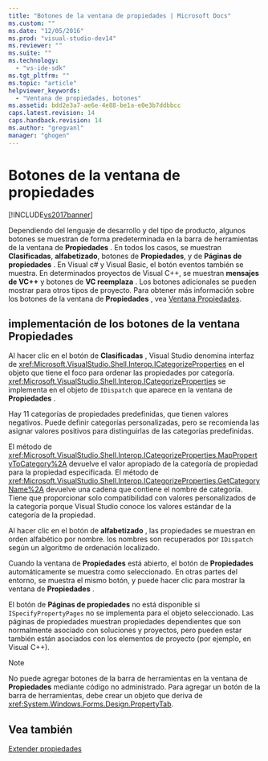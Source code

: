 ```yaml
---
title: "Botones de la ventana de propiedades | Microsoft Docs"
ms.custom: ""
ms.date: "12/05/2016"
ms.prod: "visual-studio-dev14"
ms.reviewer: ""
ms.suite: ""
ms.technology: 
  - "vs-ide-sdk"
ms.tgt_pltfrm: ""
ms.topic: "article"
helpviewer_keywords: 
  - "Ventana de propiedades, botones"
ms.assetid: bdd2e3a7-ae6e-4e88-be1a-e0e3b7ddbbcc
caps.latest.revision: 14
caps.handback.revision: 14
ms.author: "gregvanl"
manager: "ghogen"
---
```

# Botones de la ventana de propiedades
[!INCLUDE[vs2017banner](../../code-quality/includes/vs2017banner.md)]

Dependiendo del lenguaje de desarrollo y del tipo de producto, algunos botones se muestran de forma predeterminada en la barra de herramientas de la ventana de **Propiedades** .  En todos los casos, se muestran **Clasificadas**, **alfabetizado**, botones de **Propiedades**, y de **Páginas de propiedades** .  En Visual c\# y Visual Basic, el botón eventos también se muestra.  En determinados proyectos de Visual C\+\+, se muestran **mensajes de VC\+\+** y botones de **VC reemplaza** .  Los botones adicionales se pueden mostrar para otros tipos de proyecto.  Para obtener más información sobre los botones de la ventana de **Propiedades** , vea [Ventana Propiedades](../../ide/reference/properties-window.md).  
  
## implementación de los botones de la ventana Propiedades  
 Al hacer clic en el botón de **Clasificadas** , Visual Studio denomina interfaz de <xref:Microsoft.VisualStudio.Shell.Interop.ICategorizeProperties> en el objeto que tiene el foco para ordenar las propiedades por categoría.  <xref:Microsoft.VisualStudio.Shell.Interop.ICategorizeProperties> se implementa en el objeto de `IDispatch` que aparece en la ventana de **Propiedades** .  
  
 Hay 11 categorías de propiedades predefinidas, que tienen valores negativos.  Puede definir categorías personalizadas, pero se recomienda las asignar valores positivos para distinguirlas de las categorías predefinidas.  
  
 El método de <xref:Microsoft.VisualStudio.Shell.Interop.ICategorizeProperties.MapPropertyToCategory%2A> devuelve el valor apropiado de la categoría de propiedad para la propiedad especificada.  El método de <xref:Microsoft.VisualStudio.Shell.Interop.ICategorizeProperties.GetCategoryName%2A> devuelve una cadena que contiene el nombre de categoría.  Tiene que proporcionar solo compatibilidad con valores personalizados de la categoría porque Visual Studio conoce los valores estándar de la categoría de la propiedad.  
  
 Al hacer clic en el botón de **alfabetizado** , las propiedades se muestran en orden alfabético por nombre.  los nombres son recuperados por `IDispatch` según un algoritmo de ordenación localizado.  
  
 Cuando la ventana de **Propiedades** está abierto, el botón de **Propiedades** automáticamente se muestra como seleccionado.  En otras partes del entorno, se muestra el mismo botón, y puede hacer clic para mostrar la ventana de **Propiedades** .  
  
 El botón de **Páginas de propiedades** no está disponible si `ISpecifyPropertyPages` no se implementa para el objeto seleccionado.  Las páginas de propiedades muestran propiedades dependientes que son normalmente asociado con soluciones y proyectos, pero pueden estar también están asociados con los elementos de proyecto \(por ejemplo, en Visual C\+\+\).  
  
> [!NOTE]
>  No puede agregar botones de la barra de herramientas en la ventana de **Propiedades** mediante código no administrado.  Para agregar un botón de la barra de herramientas, debe crear un objeto que deriva de <xref:System.Windows.Forms.Design.PropertyTab>.  
  
## Vea también  
 [Extender propiedades](../../extensibility/internals/extending-properties.md)